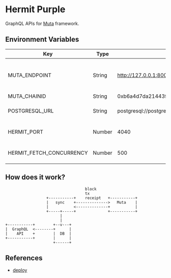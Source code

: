 # Hermit Purple

GraphQL APIs for [Muta][muta] framework.

## Environment Variables

| Key                      | Type   | DEFAULT                                                            | Description                             |
| ------------------------ | ------ | ------------------------------------------------------------------ | --------------------------------------- |
| MUTA_ENDPOINT            | String | http://127.0.0.1:8000/graphql                                      | The Mute framework GraphQL RPC endpoint |
| MUTA_CHAINID             | String | 0xb6a4d7da21443f5e816e8700eea87610e6d769657d6b8ec73028457bf2ca4036 | The ChainID                             |
| POSTGRESQL_URL           | String | postgresql://postgres@localhost:5432/muta?schema=public            | Teh PostgreSQL URL                      |
| HERMIT_PORT              | Number | 4040                                                               | The cache server listen port            |
| HERMIT_FETCH_CONCURRENCY | Number | 500                                                                | The concurrency of RPC                  |

## How does it work?

```
                                   block
                                   tx
                  +-----------+    receipt   +-----------+
                  |   sync    +-------------->   Muta    |
                  |           <--------------+           |
                  +-----+-----+              +-----------+
                        |
                        |
+-----------+        +--v---+
|  GraphQL  <--------+      |
|    API    +        |  DB  |
+-----------+        |      |
                     +------+

```

## References

- [deploy](./docs/deploy.md)


[muta]: https://github.com/nervosnetwork/muta

